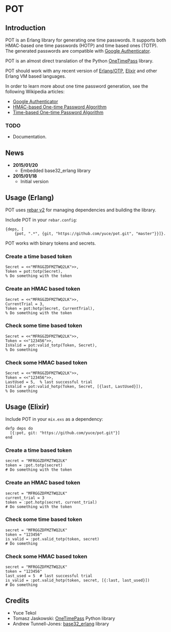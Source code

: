 # POT

## Introduction

POT is an Erlang library for generating one time passwords. It supports both HMAC-based one time passwords (HOTP) and time based ones (TOTP). The generated passwords are compatible with [Google Authenticator](http://en.wikipedia.org/wiki/Google_Authenticator).

POT is an almost direct translation of the Python [OneTimePass](https://github.com/tadeck/onetimepass) library.

POT should work with any recent version of [Erlang/OTP](http://www.erlang.org/), [Elixir](http://elixir-lang.org/) and other Erlang VM based languages.

In order to learn more about one time password generation, see the following Wikipedia articles:

- [Google Authenticator](http://en.wikipedia.org/wiki/Google_Authenticator)
- [HMAC-based One-time Password Algorithm](http://en.wikipedia.org/wiki/HMAC-based_One-time_Password_Algorithm)
- [Time-based One-time Password Algorithm](http://en.wikipedia.org/wiki/Time-based_One-time_Password_Algorithm)

### TODO

- Documentation.

## News

- **2015/01/20**
  - Embedded base32_erlang library  
- **2015/01/18**
  - Initial version


## Usage (Erlang)

POT uses [rebar v2](https://github.com/rebar/rebar) for managing dependencies and building the library.

Include POT in your `rebar.config`:

    {deps, [
        {pot, ".*", {git, "https://github.com/yuce/pot.git", "master"}}]}.

POT works with binary tokens and secrets.

### Create a time based token

    Secret = <<"MFRGGZDFMZTWQ2LK">>,
    Token = pot:totp(Secret),
    % Do something with the token

### Create an HMAC based token

    Secret = <<"MFRGGZDFMZTWQ2LK">>,
    CurrentTrial = 3,
    Token = pot:hotp(Secret, CurrentTrial),
    % Do something with the token

### Check some time based token

    Secret = <<"MFRGGZDFMZTWQ2LK">>,
    Token = <<"123456">>,
    IsValid = pot:valid_totp(Token, Secret),
    % Do something

### Check some HMAC based token

    Secret = <<"MFRGGZDFMZTWQ2LK">>,
    Token = <<"123456">>,
    LastUsed = 5,  % last successful trial
    IsValid = pot:valid_hotp(Token, Secret, [{last, LastUsed}]),
    % Do something

## Usage (Elixir)

Include POT in your `mix.exs` as a dependency:

    defp deps do
      [{:pot, git: "https://github.com/yuce/pot.git"}]
    end

### Create a time based token

    secret = "MFRGGZDFMZTWQ2LK"
    token = :pot.totp(secret)
    # Do something with the token

### Create an HMAC based token

    secret = "MFRGGZDFMZTWQ2LK"
    current_trial = 3
    token = :pot.hotp(secret, current_trial)
    # Do something with the token

### Check some time based token

    secret = "MFRGGZDFMZTWQ2LK"
    token = "123456"
    is_valid = :pot.valid_totp(token, secret)
    # Do something

### Check some HMAC based token

    secret = "MFRGGZDFMZTWQ2LK"
    token = "123456"
    last_used = 5  # last successful trial
    is_valid = :pot.valid_hotp(token, secret, [{:last, last_used}])
    # Do something

## Credits

- Yuce Tekol
- Tomasz Jaskowski: [OneTimePass](https://github.com/tadeck/onetimepass) Python library
- Andrew Tunnell-Jones: [base32_erlang](https://github.com/aetrion/base32_erlang) library

